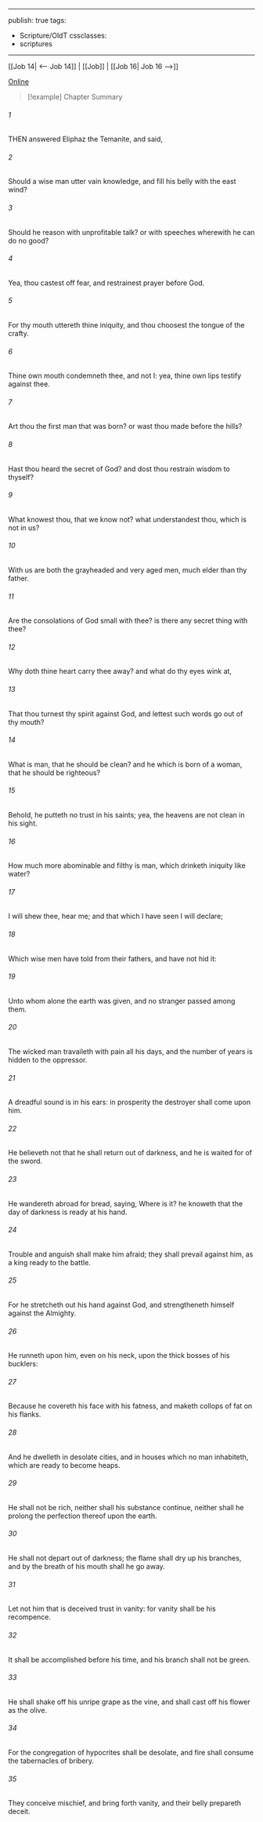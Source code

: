 

---
publish: true
tags:
  - Scripture/OldT
cssclasses:
  - scriptures
---
[[Job 14| <-- Job 14]] | [[Job]] | [[Job 16| Job 16 -->]]

[Online](https://churchofjesuschrist.org/study/scriptures/ot/job/15?lang=eng)

>[!example] Chapter Summary
>
###### 1
THEN answered Eliphaz the Temanite, and said,
###### 2
Should a wise man utter vain knowledge, and fill his belly with the east wind?
###### 3
Should he reason with unprofitable talk?  or with speeches wherewith he can do no good?
###### 4
Yea, thou castest off fear, and restrainest prayer before God.
###### 5
For thy mouth uttereth thine iniquity, and thou choosest the tongue of the crafty.
###### 6
Thine own mouth condemneth thee, and not I: yea, thine own lips testify against thee.
###### 7
Art thou the first man that was born?  or wast thou made before the hills?
###### 8
Hast thou heard the secret of God?  and dost thou restrain wisdom to thyself?
###### 9
What knowest thou, that we know not?  what understandest thou, which is not in us?
###### 10
With us are both the grayheaded and very aged men, much elder than thy father.
###### 11
Are the consolations of God small with thee?  is there any secret thing with thee?
###### 12
Why doth thine heart carry thee away?  and what do thy eyes wink at,
###### 13
That thou turnest thy spirit against God, and lettest such words go out of thy mouth?
###### 14
What is man, that he should be clean?  and he which is born of a woman, that he should be righteous?
###### 15
Behold, he putteth no trust in his saints; yea, the heavens are not clean in his sight.
###### 16
How much more abominable and filthy is man, which drinketh iniquity like water?
###### 17
I will shew thee, hear me; and that which I have seen I will declare;
###### 18
Which wise men have told from their fathers, and have not hid it:
###### 19
Unto whom alone the earth was given, and no stranger passed among them.
###### 20
The wicked man travaileth with pain all his days, and the number of years is hidden to the oppressor.
###### 21
A dreadful sound is in his ears: in prosperity the destroyer shall come upon him.
###### 22
He believeth not that he shall return out of darkness, and he is waited for of the sword.
###### 23
He wandereth abroad for bread, saying, Where is it?  he knoweth that the day of darkness is ready at his hand.
###### 24
Trouble and anguish shall make him afraid; they shall prevail against him, as a king ready to the battle.
###### 25
For he stretcheth out his hand against God, and strengtheneth himself against the Almighty.
###### 26
He runneth upon him, even on his neck, upon the thick bosses of his bucklers:
###### 27
Because he covereth his face with his fatness, and maketh collops of fat on his flanks.
###### 28
And he dwelleth in desolate cities, and in houses which no man inhabiteth, which are ready to become heaps.
###### 29
He shall not be rich, neither shall his substance continue, neither shall he prolong the perfection thereof upon the earth.
###### 30
He shall not depart out of darkness; the flame shall dry up his branches, and by the breath of his mouth shall he go away.
###### 31
Let not him that is deceived trust in vanity: for vanity shall be his recompence.
###### 32
It shall be accomplished before his time, and his branch shall not be green.
###### 33
He shall shake off his unripe grape as the vine, and shall cast off his flower as the olive.
###### 34
For the congregation of hypocrites shall be desolate, and fire shall consume the tabernacles of bribery.
###### 35
They conceive mischief, and bring forth vanity, and their belly prepareth deceit.



